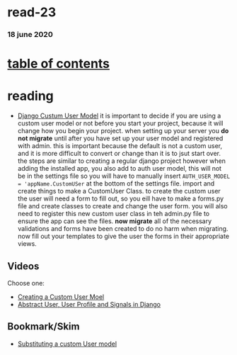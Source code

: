 # read-23
### 18 june 2020
# [table of contents](https://h-griffin.github.io/reading-notes-401/)

# reading
- [Django Custum User Model](https://learndjango.com/tutorials/django-custom-user-model)
it is important to decide if you are using a custom user model or not before you start your project, because it will change how you begin your project. when setting up your server you **do not migrate** until after you have set up your user model and registered with admin. this is important because the default is not a custom user, and it is more difficult to convert or change than it is to jsut start over. the steps are similar to creating a regular django project however when adding the installed app, you also add to auth user model, this will not be in the settings file so you will have to manually insert ```AUTH_USER_MODEL = 'appName.CustomUSer``` at the bottom of the settings file. import and create things to make a CustomUser Class. to create the custom user the user will need a form to fill out, so you eill have to make a forms.py file and create classes to create and change the user form. you will also need to register this new custom user class in teh admin.py file to ensure the app can see the files. **now migrate** all of the necessary validations and forms have been created to do no harm when migrating. now fill out your templates to give the user the forms in their appropriate views.

## Videos
Choose one:

- [Creating a Custom User Moel](https://www.youtube.com/watch?v=eCeRC7E8Z7Y&t=59s)
- [Abstract User, User Profile and Signals in Django](https://www.youtube.com/watch?v=EudKs1HPUfE)

## Bookmark/Skim
- [Substituting a custom User model](https://docs.djangoproject.com/en/3.0/topics/auth/customizing/#auth-custom-user)

